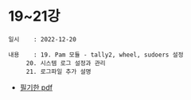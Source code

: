 # 19~21강
    일시    : 2022-12-20
    
    내용    : 19. Pam 모듈 - tally2, wheel, sudoers 설정
    	 20. 시스템 로그 설정과 관리
    	 21. 로그파일 추가 설명 
    
   
    
* [필기한 pdf]( 주소 )  

        
    

